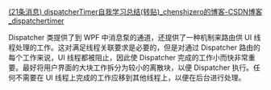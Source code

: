 [(21条消息) dispatcherTimer自我学习总结(转贴)_chenshizero的博客-CSDN博客_dispatchertimer](https://blog.csdn.net/chenyuxu0/article/details/4983734?spm=1001.2101.3001.6661.1&utm_medium=distribute.pc_relevant_t0.none-task-blog-2%7Edefault%7ECTRLIST%7Edefault-1-4983734-blog-10295157.pc_relevant_multi_platform_featuressortv2dupreplace&depth_1-utm_source=distribute.pc_relevant_t0.none-task-blog-2%7Edefault%7ECTRLIST%7Edefault-1-4983734-blog-10295157.pc_relevant_multi_platform_featuressortv2dupreplace&utm_relevant_index=1)

Dispatcher 类提供了到 WPF 中消息泵的通道，还提供了一种机制来路由供 UI 线程处理的工作。这对满足线程关联要求是必要的，但是对通过 Dispatcher 路由的每个工作来说，UI 线程都被阻止，因此使 Dispatcher 完成的工作小而快非常重要。最好将用户界面的大块工作拆分为较小的离散块，以便 Dispatcher 执行。任何不需要在 UI 线程上完成的工作应移到其他线程上，以便在后台进行处理。
